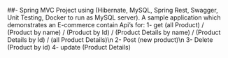 ##-	Spring MVC Project using (Hibernate, MySQL, Spring Rest, Swagger, Unit Testing, Docker to run as MySQL server). 
A sample application which demonstrates an E-commerce contain Api’s for:
1-  get  (all Product) / (Product by name) / (Product by Id) / (Product Details by name) / (Product Details by Id) / (all Product   Details)\n
2-  Post (new product)\n
3-  Delete (Product by id)
4-  update (Product Details)
